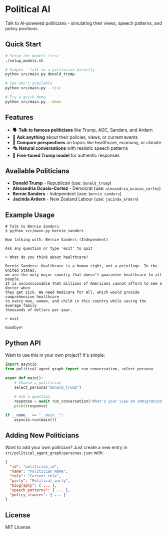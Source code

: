 # Political AI

Talk to AI-powered politicians - simulating their views, speech patterns, and policy positions.

## Quick Start

```bash
# Setup the models first
./setup_models.sh

# Simple - talk to a politician directly
python src/main.py donald_trump

# See who's available 
python src/main.py --list

# Try a quick demo
python src/main.py --demo
```

## Features

- 🗣️ **Talk to famous politicians** like Trump, AOC, Sanders, and Ardern
- 🧠 **Ask anything** about their policies, views, or current events
- 🔄 **Compare perspectives** on topics like healthcare, economy, or climate
- 🎭 **Natural conversations** with realistic speech patterns
- 🤖 **Fine-tuned Trump model** for authentic responses

## Available Politicians

- **Donald Trump** - Republican (use: `donald_trump`)
- **Alexandria Ocasio-Cortez** - Democrat (use: `alexandria_ocasio_cortez`)
- **Bernie Sanders** - Independent (use: `bernie_sanders`)
- **Jacinda Ardern** - New Zealand Labour (use: `jacinda_ardern`)

## Example Usage

```
# Talk to Bernie Sanders
$ python src/main.py bernie_sanders

Now talking with: Bernie Sanders (Independent)

Ask any question or type 'exit' to quit

> What do you think about healthcare?

Bernie Sanders: Healthcare is a human right, not a privilege. In the United States, 
we are the only major country that doesn't guarantee healthcare to all people. 
It is unconscionable that millions of Americans cannot afford to see a doctor when 
they get sick. We need Medicare for All, which would provide comprehensive healthcare 
to every man, woman, and child in this country while saving the average family 
thousands of dollars per year.

> exit

Goodbye!
```

## Python API

Want to use this in your own project? It's simple:

```python
import asyncio
from political_agent_graph import run_conversation, select_persona

async def main():
    # Choose a politician
    select_persona("donald_trump")
    
    # Ask a question
    response = await run_conversation("What's your view on immigration?")
    print(response)

if __name__ == "__main__":
    asyncio.run(main())
```

## Adding New Politicians

Want to add your own politician? Just create a new entry in `src/political_agent_graph/personas.json` with:

```json
{
  "id": "politician_id",
  "name": "Politician Name",
  "role": "Current role",
  "party": "Political party",
  "biography": { ... },
  "speech_patterns": { ... },
  "policy_stances": { ... }
}
```

## License

MIT License